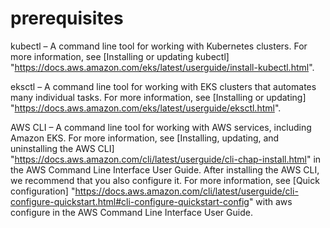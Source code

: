 # prerequisites

kubectl – A command line tool for working with Kubernetes clusters. For more information, see [Installing or updating kubectl]
"https://docs.aws.amazon.com/eks/latest/userguide/install-kubectl.html".

eksctl – A command line tool for working with EKS clusters that automates many individual tasks. For more information, see [Installing or updating] "https://docs.aws.amazon.com/eks/latest/userguide/eksctl.html".

AWS CLI – A command line tool for working with AWS services, including Amazon EKS. For more information, see [Installing, updating, and uninstalling the AWS CLI] "https://docs.aws.amazon.com/cli/latest/userguide/cli-chap-install.html" in the AWS Command Line Interface User Guide. After installing the AWS CLI, we recommend that you also configure it. For more information, see [Quick configuration] "https://docs.aws.amazon.com/cli/latest/userguide/cli-configure-quickstart.html#cli-configure-quickstart-config" with aws configure in the AWS Command Line Interface User Guide.
